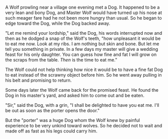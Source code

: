 A Wolf prowling near a village one evening met a Dog. It happened
to be a very lean and bony Dog, and Master Wolf would have turned
up his nose at such meager fare had he not been more hungry than
usual. So he began to edge toward the Dog, while the Dog backed
away.

"Let me remind your lordship," said the Dog, his words
interrupted now and then as he dodged a snap of the Wolf's teeth,
"how unpleasant it would be to eat me now. Look at my ribs. I am
nothing but skin and bone. But let me tell you something in
private. In a few days my master will give a wedding feast for
his only daughter. You can guess how fine and fat I will grow on
the scraps from the table. _Then_ is the time to eat me."

The Wolf could not help thinking how nice it would be to have a
fine fat Dog to eat instead of the scrawny object before him. So
he went away pulling in his belt and promising to return.

Some days later the Wolf came back for the promised feast. He
found the Dog in his master's yard, and asked him to come out and
be eaten.

"Sir," said the Dog, with a grin, "I shall be delighted to have
you eat me. I'll be out as soon as the porter opens the door."

But the "porter" was a huge Dog whom the Wolf knew by painful
experience to be very unkind toward wolves. So he decided not to
wait and made off as fast as his legs could carry him.
